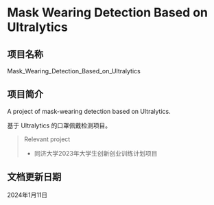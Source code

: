 # Mask Wearing Detection Based on Ultralytics

## 项目名称

Mask_Wearing_Detection_Based_on_Ultralytics

## 项目简介

A project of mask-wearing detection based on Ultralytics.

基于 Ultralytics 的口罩佩戴检测项目。

> Relevant project
> * 同济大学2023年大学生创新创业训练计划项目

## 文档更新日期

2024年1月11日
